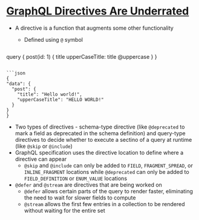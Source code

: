 # [GraphQL Directives Are Underrated](https://blog.logrocket.com/graphql-directives-are-underrated/)

* A directive is a function that augments some other functionality
  * Defined using `@` symbol

  ```graphql
query {
  post(id: 1) {
    title
    upperCaseTitle: title @uppercase
  }
}
  ```

```json
{
  "data": {
    "post": {
      "title": "Hello world!",
      "upperCaseTitle": "HELLO WORLD!"
    }
  }
}
```

* Two types of directives - schema-type directive (like `@deprecated` to mark a field as deprecated in the schema definition) and query-type directives to decide whether to execute a sectino of a query at runtime (like `@skip` or `@include`)
* GraphQL specification uses the directive location to define where a directive can appear
  * `@skip` and `@include` can only be added to `FIELD`, `FRAGMENT_SPREAD`, or `INLINE_FRAGMENT` locations while `@deprecated` can only be added to `FIELD_DEFINITION` or `ENUM_VALUE` locations
* `@defer` and `@stream` are directives that are being worked on
  * `@defer` allows certain parts of the query to render faster, eliminating the need to wait for slower fields to compute
  * `@stream` allows the first few entries in a collection to be rendered without waiting for the entire set
